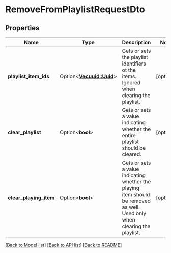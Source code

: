 # RemoveFromPlaylistRequestDto

## Properties

Name | Type | Description | Notes
------------ | ------------- | ------------- | -------------
**playlist_item_ids** | Option<[**Vec<uuid::Uuid>**](uuid::Uuid.md)> | Gets or sets the playlist identifiers ot the items. Ignored when clearing the playlist. | [optional]
**clear_playlist** | Option<**bool**> | Gets or sets a value indicating whether the entire playlist should be cleared. | [optional]
**clear_playing_item** | Option<**bool**> | Gets or sets a value indicating whether the playing item should be removed as well. Used only when clearing the playlist. | [optional]

[[Back to Model list]](../README.md#documentation-for-models) [[Back to API list]](../README.md#documentation-for-api-endpoints) [[Back to README]](../README.md)


